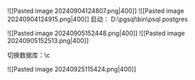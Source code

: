 ![[Pasted image 20240904124807.png|400]]
![[Pasted image 20240904124915.png|400]]
启动：
D:\pgsql\bin\psql postgres

![[Pasted image 20240905152448.png|400]]
![[Pasted image 20240905152513.png|400]]


切换数据库：\\c

![[Pasted image 20240925115424.png|400]]